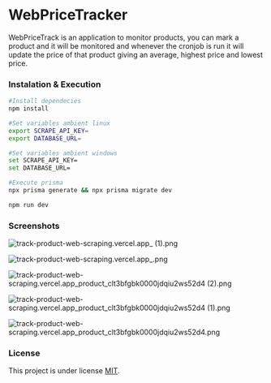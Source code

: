 # **WebPriceTracker**

WebPriceTrack is an application to monitor products, you can mark a product and it will be monitored and whenever the cronjob is run it will update the price of that product giving an average, highest price and lowest price.

### Instalation & Execution

```bash
#Install dependecies
npm install

#Set variables ambient linux
export SCRAPE_API_KEY=
export DATABASE_URL=

#Set variables ambient windows
set SCRAPE_API_KEY=
set DATABASE_URL=

#Execute prisma
npx prisma generate && npx prisma migrate dev

npm run dev
```

### Screenshots

![track-product-web-scraping.vercel.app_ (1).png](https://github.com/imatheus-lucas/track-product-web-scraping/blob/main/.github/assets/track-product-web-scraping.vercel.app_%20(1).png?raw=true)

![track-product-web-scraping.vercel.app_.png](https://github.com/imatheus-lucas/track-product-web-scraping/blob/main/.github/assets/track-product-web-scraping.vercel.app_.png?raw=true)

![track-product-web-scraping.vercel.app_product_clt3bfgbk0000jdqiu2ws52d4 (2).png](https://github.com/imatheus-lucas/track-product-web-scraping/blob/main/.github/assets/track-product-web-scraping.vercel.app_product_clt3bfgbk0000jdqiu2ws52d4%20(1).png?raw=true)

![track-product-web-scraping.vercel.app_product_clt3bfgbk0000jdqiu2ws52d4 (1).png](https://github.com/imatheus-lucas/track-product-web-scraping/blob/main/.github/assets/track-product-web-scraping.vercel.app_product_clt3bfgbk0000jdqiu2ws52d4%20(2).png?raw=true)

![track-product-web-scraping.vercel.app_product_clt3bfgbk0000jdqiu2ws52d4.png](https://github.com/imatheus-lucas/track-product-web-scraping/blob/main/.github/assets/track-product-web-scraping.vercel.app_product_clt3bfgbk0000jdqiu2ws52d4.png?raw=true)



### License

This project is under license [MIT](./LICENSE).
